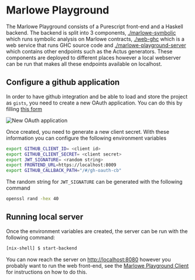 # Marlowe Playground

The Marlowe Playground consists of a Purescript front-end and a Haskell backend. The backend is split into 3 components, [./marlowe-symbolic](../marlowe-symbolic) which runs symbolic analysis on Marlowe contracts, [./web-ghc](../web-ghc) which is a web service that runs GHC source code and [./marlowe-playground-server](../marlowe-playground-server) which contains other endpoints such as the Actus generators. These components are deployed to different places however a local webserver can be run that makes all these endpoints available on localhost.

## Configure a github application

In order to have github integration and be able to load and store the project as `gists`, you need to create a new OAuth application. You can do this by filling [this form](https://github.com/settings/applications/new)

![New OAuth application](docs/img/create-new-oauth.png)

Once created, you need to generate a new client secret. With these information you can configure the following environment variables

```bash
export GITHUB_CLIENT_ID= <client id>
export GITHUB_CLIENT_SECRET= <client secret>
export JWT_SIGNATURE= <random string>
export FRONTEND_URL=https://localhost:8009
export GITHUB_CALLBACK_PATH="/#/gh-oauth-cb"
```

The random string for `JWT_SIGNATURE` can be generated with the following command

```bash
openssl rand -hex 40
```

## Running local server

Once the environment variables are created, the server can be run with the following command:

```bash
[nix-shell] $ start-backend
```

You can now reach the server on [http://localhost:8080]() however you probably want to run the web front-end, see the [Marlowe Playground Client](../marlowe-playground-client/README.md) for instructions on how to do this.
